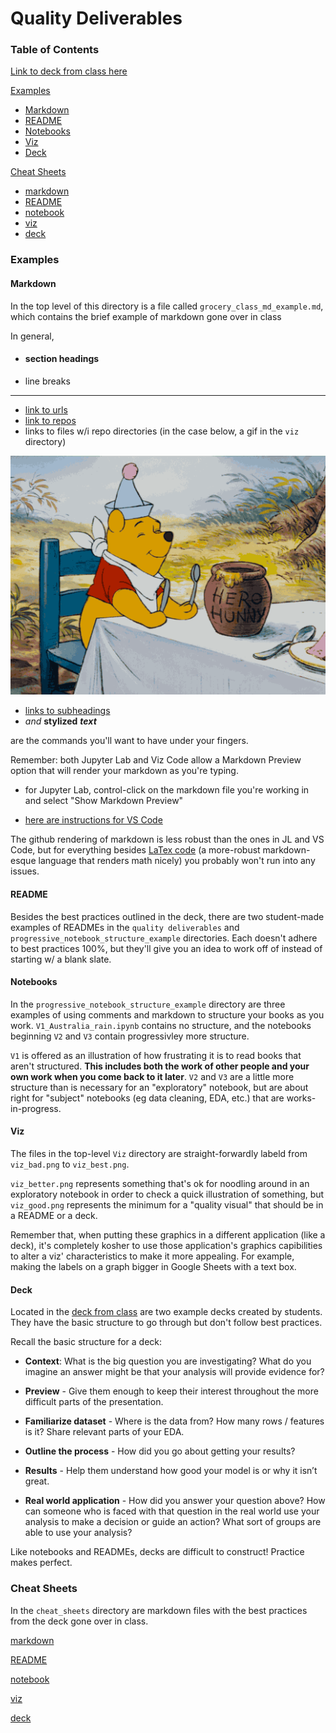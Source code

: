 # Quality Deliverables

### Table of Contents
[Link to deck from class here](https://docs.google.com/presentation/d/1MmJv-p2maB020MexdfuxM7JLsxSQamKjA1G_P_B-QqY/edit?usp=sharing)

[Examples](#Examples)

- [Markdown](#Markdown)
- [README](#README)
- [Notebooks](#Notebooks)
- [Viz](#Viz)
- [Deck](#Deck)

[Cheat Sheets](#Cheat-Sheets)
- [markdown](cheat_sheets/markdown_cheat_sheet.md)
- [README](cheat_sheets/readme_cheat_sheet.md)
- [notebook](cheat_sheets/notebook_cheat_sheet.md)
- [viz](cheat_sheets/viz_cheat_sheet.md)
- [deck](cheat_sheets/deck_cheat_sheet.md)

### Examples

#### Markdown
In the top level of this directory is a file called `grocery_class_md_example.md`, which contains the brief example of markdown gone over in class

In general,  
- #### section headings
- line breaks 
---
- [link to urls](https://giphy.com/gifs/dance-brad-pitt-workout-Y7O3LHmhllEk)
- [link to repos](https://github.com/learn-co-students/dsc-chi-quality-deliverables/viz)
- links to files w/i repo directories (in the case below, a gif in the `viz` directory)

![link to viz](viz/markdown_link_example.gif)
- [links to subheadings](#README)
- *and* **stylized** ***text***

are the commands you'll want to have under your fingers.

Remember: both Jupyter Lab and Viz Code allow a Markdown Preview option that will render your markdown as you're typing. 

- for Jupyter Lab, control-click on the markdown file you're working in and select "Show Markdown Preview"

- [here are instructions for VS Code](https://code.visualstudio.com/docs/languages/markdown)


The github rendering of markdown is less robust than the ones in JL and VS Code, but for everything besides [LaTex code](https://gist.github.com/LKS90/252ac41bd4a173be35b0) (a more-robust markdown-esque language that renders math nicely) you probably won't run into any issues.

#### README
Besides the best practices outlined in the deck, there are two student-made examples of READMEs in the `quality deliverables` and `progressive_notebook_structure_example` directories.  Each doesn't adhere to best practices 100%, but they'll give you an idea to work off of instead of starting w/ a blank slate.

#### Notebooks
In the `progressive_notebook_structure_example` directory are three examples of using comments and markdown to structure your books as you work. `V1_Australia_rain.ipynb` contains no structure, and the notebooks beginning `V2` and `V3` contain progressivley more structure. 

`V1` is offered as an illustration of how frustrating it is to read books that aren't structured.  **This includes both the work of other people and your own work when you come back to it later**.  `V2` and `V3` are a little more structure than is necessary for an "exploratory" notebook, but are about right for "subject" notebooks (eg data cleaning, EDA, etc.) that are works-in-progress.

#### Viz
The files in the top-level `Viz` directory are straight-forwardly labeld from `viz_bad.png` to `viz_best.png`.  

`viz_better.png` represents something that's ok for noodling around in an exploratory notebook in order to check a quick illustration of something, but `viz_good.png` represents the minimum for a "quality visual" that should be in a README or a deck.

Remember that, when putting these graphics in a different application (like a deck), it's completely kosher to use those application's graphics capibilities to alter a viz' characteristics to make it more appealing.  For example, making the labels on a graph bigger in Google Sheets with a text box.

#### Deck

Located in the [deck from class](https://docs.google.com/presentation/d/1MmJv-p2maB020MexdfuxM7JLsxSQamKjA1G_P_B-QqY/edit?usp=sharing) are two example decks created by students.  They have the basic structure to go through but don't follow best practices.

Recall the basic structure for a deck:

- **Context**: What is the big question you are investigating? What do you imagine an answer might be that your analysis will provide evidence for?

- **Preview** - Give them enough to keep their interest throughout the more difficult parts of the presentation.

- **Familiarize dataset** - Where is the data from?  How many rows / features is it?  Share relevant parts of your EDA.

- **Outline the process** - How did you go about getting your results?

- **Results** - Help them understand how good your model is or why it isn’t great.

- **Real world application** - How did you answer your question above?  How can someone who is faced with that question in the real world use your analysis to make a decision or guide an action?  What sort of groups are able to use your analysis? 

Like notebooks and READMEs, decks are difficult to construct!  Practice makes perfect.


### Cheat Sheets

In the `cheat_sheets` directory are markdown files with the best practices from the deck gone over in  class.

[markdown](cheat_sheets/markdown_cheat_sheet.md)

[README](cheat_sheets/readme_cheat_sheet.md)

[notebook](cheat_sheets/notebook_cheat_sheet.md)

[viz](cheat_sheets/viz_cheat_sheet.md)

[deck](cheat_sheets/deck_cheat_sheet.md)
